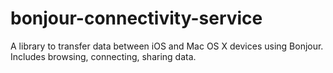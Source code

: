 bonjour-connectivity-service
============================

A library to transfer data between iOS and Mac OS X devices using Bonjour. Includes browsing, connecting, sharing data.
